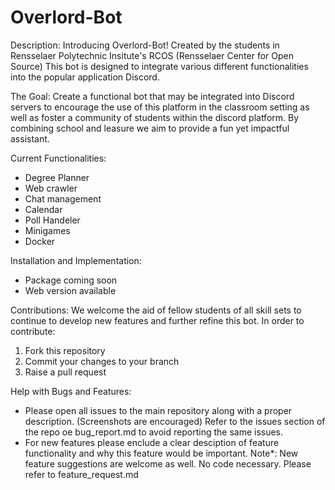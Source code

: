 # Overlord-Bot
 
 Description:
 Introducing Overlord-Bot! Created by the students in Rensselaer Polytechnic Insitute's RCOS (Rensselaer Center for Open Source)
 This bot is designed to integrate various different functionalities into the popular application Discord.

 The Goal:
 Create a functional bot that may be integrated into Discord servers to encourage the use of this platform in the classroom setting
 as well as foster a community of students within the discord platform. By combining school and leasure we aim to provide a fun yet
 impactful assistant.

 Current Functionalities:
  - Degree Planner
  - Web crawler
  - Chat management
  - Calendar
  - Poll Handeler
  - Minigames
  - Docker

 Installation and Implementation:
  - Package coming soon
  - Web version available

 Contributions:
 We welcome the aid of fellow students of all skill sets to continue to develop new features and further refine this bot.
 In order to contribute:
  1) Fork this repository
  2) Commit your changes to your branch
  3) Raise a pull request

 Help with Bugs and Features:
  - Please open all issues to the main repository along with a proper description. (Screenshots are encouraged)
    Refer to the issues section of the repo oe bug_report.md to avoid reporting the same issues.
  - For new features please enclude a clear desciption of feature functionality and why this feature would be important.
    Note*: New feature suggestions are welcome as well. No code necessary.
    Please refer to feature_request.md
